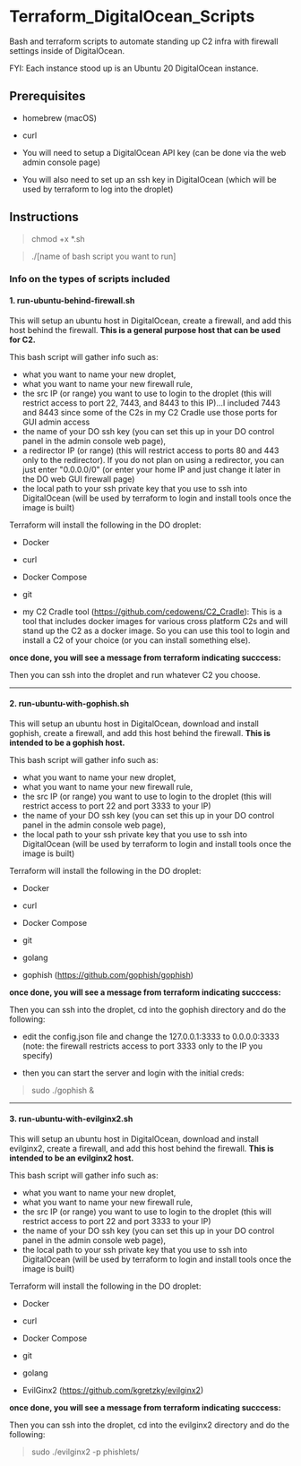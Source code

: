 # Terraform_DigitalOcean_Scripts

Bash and terraform scripts to automate standing up C2 infra with firewall settings inside of DigitalOcean.

FYI: Each instance stood up is an Ubuntu 20 DigitalOcean instance.

## Prerequisites

- homebrew (macOS)

- curl

- You will need to setup a DigitalOcean API key (can be done via the web admin console page)

- You will also need to set up an ssh key in DigitalOcean (which will be used by terraform to log into the droplet)

## Instructions

> chmod +x *.sh

> ./[name of bash script you want to run]

### Info on the types of scripts included

#### 1. run-ubuntu-behind-firewall.sh

This will setup an ubuntu host in DigitalOcean, create a firewall, and add this host behind the firewall. **This is a general purpose host that can be used for C2.** 

This bash script will gather info such as:
- what you want to name your new droplet, 
- what you want to name your new firewall rule, 
- the src IP (or range) you want to use to login to the droplet (this will restrict access to port 22, 7443, and 8443 to this IP)...I included 7443 and 8443 since some of the C2s in my C2 Cradle use those ports for GUI admin access 
- the name of your DO ssh key (you can set this up in your DO control panel in the admin console web page),
- a redirector IP (or range) (this will restrict access to ports 80 and 443 only to the redirector). If you do not plan on using a redirector, you can just enter "0.0.0.0/0" (or enter your home IP and just change it later in the DO web GUI firewall page)
- the local path to your ssh private key that you use to ssh into DigitalOcean (will be used by terraform to login and install tools once the image is built)


Terraform will install the following in the DO droplet:

- Docker

- curl

- Docker Compose

- git

- my C2 Cradle tool (https://github.com/cedowens/C2_Cradle): This is a tool that includes docker images for various cross platform C2s and will stand up the C2 as a docker image. So you can use this tool to login and install a C2 of your choice (or you can install something else).

**once done, you will see a message from terraform indicating succcess:**

Then you can ssh into the droplet and run whatever C2 you choose.

--------------------------------

#### 2. run-ubuntu-with-gophish.sh

This will setup an ubuntu host in DigitalOcean, download and install gophish, create a firewall, and add this host behind the firewall. **This is intended to be a gophish host.** 

This bash script will gather info such as:
- what you want to name your new droplet, 
- what you want to name your new firewall rule, 
- the src IP (or range) you want to use to login to the droplet (this will restrict access to port 22 and port 3333 to your IP) 
- the name of your DO ssh key (you can set this up in your DO control panel in the admin console web page),
- the local path to your ssh private key that you use to ssh into DigitalOcean (will be used by terraform to login and install tools once the image is built)


Terraform will install the following in the DO droplet:

- Docker

- curl

- Docker Compose

- git

- golang

- gophish (https://github.com/gophish/gophish)

**once done, you will see a message from terraform indicating succcess:**

Then you can ssh into the droplet, cd into the gophish directory and do the following:

- edit the config.json file and change the 127.0.0.1:3333 to 0.0.0.0:3333 (note: the firewall restricts access to port 3333 only to the IP you specify)

- then you can start the server and login with the initial creds:

> sudo ./gophish &

--------------------------------

#### 3. run-ubuntu-with-evilginx2.sh

This will setup an ubuntu host in DigitalOcean, download and install evilginx2, create a firewall, and add this host behind the firewall. **This is intended to be an evilginx2 host.** 

This bash script will gather info such as:
- what you want to name your new droplet, 
- what you want to name your new firewall rule, 
- the src IP (or range) you want to use to login to the droplet (this will restrict access to port 22 and port 3333 to your IP) 
- the name of your DO ssh key (you can set this up in your DO control panel in the admin console web page),
- the local path to your ssh private key that you use to ssh into DigitalOcean (will be used by terraform to login and install tools once the image is built)


Terraform will install the following in the DO droplet:

- Docker

- curl

- Docker Compose

- git

- golang

- EvilGinx2 (https://github.com/kgretzky/evilginx2)

**once done, you will see a message from terraform indicating succcess:**

Then you can ssh into the droplet, cd into the evilginx2 directory and do the following:

> sudo ./evilginx2 -p phishlets/

